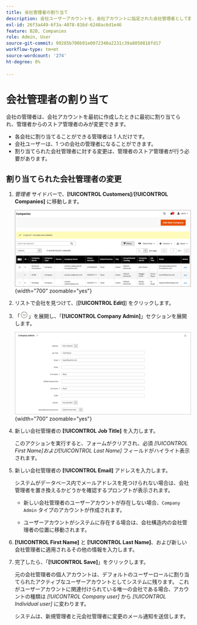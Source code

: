 ```yaml
---
title: 会社管理者の割り当て
description: 会社ユーザーアカウントを、会社アカウントに指定された会社管理者として割り当てる方法について説明します。
exl-id: 26f3a449-6f3a-4078-816d-6248ac6d1e46
feature: B2B, Companies
role: Admin, User
source-git-commit: 99285b700b91e0072340a2231c39a8050818fd17
workflow-type: tm+mt
source-wordcount: '274'
ht-degree: 0%

---
```


# 会社管理者の割り当て

会社の管理者は、会社アカウントを最初に作成したときに最初に割り当てられ、管理者からのストア管理者のみが変更できます。

- 各会社に割り当てることができる管理者は 1 人だけです。
- 会社ユーザーは、1 つの会社の管理者になることができます。
- 割り当てられた会社管理者に対する変更は、管理者のストア管理者が行う必要があります。

## 割り当てられた会社管理者の変更

1. _管理者_ サイドバーで、**[!UICONTROL Customers]**/**[!UICONTROL Companies]** に移動します。

   ![ 会社 ](./assets/companies-grid.png){width="700" zoomable="yes"}

1. リストで会社を見つけて、[**[!UICONTROL Edit]**] をクリックします。

1. 「![ 展開セレクター ](../assets/icon-display-expand.png)」を展開し、「**[!UICONTROL Company Admin]**」セクションを展開します。

   ![ 会社管理者 ](./assets/company-create-company-admin.png){width="700" zoomable="yes"}

1. 新しい会社管理者の **[!UICONTROL Job Title]** を入力します。

   このアクションを実行すると、フォームがクリアされ、必須 _[!UICONTROL First Name]_および_[!UICONTROL Last Name]_ フィールドがハイライト表示されます。

1. 新しい会社管理者の **[!UICONTROL Email]** アドレスを入力します。

   システムがデータベース内でメールアドレスを見つけられない場合は、会社管理者を置き換えるかどうかを確認するプロンプトが表示されます。

   - 新しい会社管理者のユーザーアカウントが存在しない場合、`Company Admin` タイプのアカウントが作成されます。

   - ユーザーアカウントがシステムに存在する場合は、会社構造内の会社管理者の位置に移動されます。

1. **[!UICONTROL First Name]** と **[!UICONTROL Last Name]**、および新しい会社管理者に適用されるその他の情報を入力します。

1. 完了したら、「**[!UICONTROL Save]**」をクリックします。

   元の会社管理者の個人アカウントは、デフォルトのユーザーロールに割り当てられたアクティブなユーザーアカウントとしてシステムに残ります。 これがユーザーアカウントに関連付けられている唯一の会社である場合、アカウントの種類は *[!UICONTROL Company user]* から *[!UICONTROL Individual user]* に変わります。

   システムは、新規管理者と元会社管理者に変更のメール通知を送信します。

